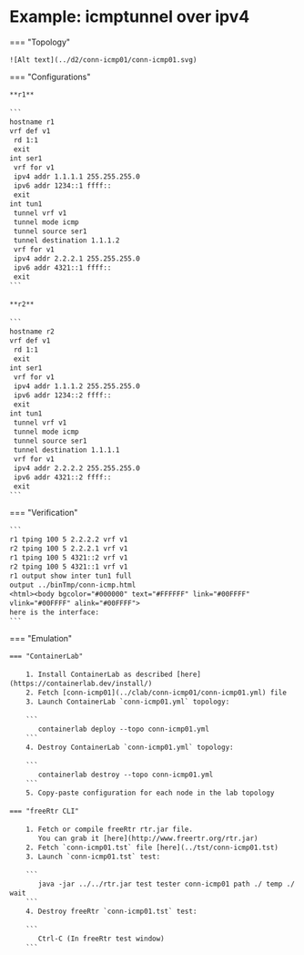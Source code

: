 # Example: icmptunnel over ipv4

=== "Topology"

    ![Alt text](../d2/conn-icmp01/conn-icmp01.svg)

=== "Configurations"

    **r1**

    ```
    hostname r1
    vrf def v1
     rd 1:1
     exit
    int ser1
     vrf for v1
     ipv4 addr 1.1.1.1 255.255.255.0
     ipv6 addr 1234::1 ffff::
     exit
    int tun1
     tunnel vrf v1
     tunnel mode icmp
     tunnel source ser1
     tunnel destination 1.1.1.2
     vrf for v1
     ipv4 addr 2.2.2.1 255.255.255.0
     ipv6 addr 4321::1 ffff::
     exit
    ```

    **r2**

    ```
    hostname r2
    vrf def v1
     rd 1:1
     exit
    int ser1
     vrf for v1
     ipv4 addr 1.1.1.2 255.255.255.0
     ipv6 addr 1234::2 ffff::
     exit
    int tun1
     tunnel vrf v1
     tunnel mode icmp
     tunnel source ser1
     tunnel destination 1.1.1.1
     vrf for v1
     ipv4 addr 2.2.2.2 255.255.255.0
     ipv6 addr 4321::2 ffff::
     exit
    ```

=== "Verification"

    ```
    r1 tping 100 5 2.2.2.2 vrf v1
    r2 tping 100 5 2.2.2.1 vrf v1
    r1 tping 100 5 4321::2 vrf v1
    r2 tping 100 5 4321::1 vrf v1
    r1 output show inter tun1 full
    output ../binTmp/conn-icmp.html
    <html><body bgcolor="#000000" text="#FFFFFF" link="#00FFFF" vlink="#00FFFF" alink="#00FFFF">
    here is the interface:
    ```

=== "Emulation"

    === "ContainerLab"

        1. Install ContainerLab as described [here](https://containerlab.dev/install/)  
        2. Fetch [conn-icmp01](../clab/conn-icmp01/conn-icmp01.yml) file  
        3. Launch ContainerLab `conn-icmp01.yml` topology:  

        ```
           containerlab deploy --topo conn-icmp01.yml  
        ```
        4. Destroy ContainerLab `conn-icmp01.yml` topology:  

        ```
           containerlab destroy --topo conn-icmp01.yml  
        ```
        5. Copy-paste configuration for each node in the lab topology

    === "freeRtr CLI"

        1. Fetch or compile freeRtr rtr.jar file.  
           You can grab it [here](http://www.freertr.org/rtr.jar)  
        2. Fetch `conn-icmp01.tst` file [here](../tst/conn-icmp01.tst)  
        3. Launch `conn-icmp01.tst` test:  

        ```
           java -jar ../../rtr.jar test tester conn-icmp01 path ./ temp ./ wait
        ```
        4. Destroy freeRtr `conn-icmp01.tst` test:  

        ```
           Ctrl-C (In freeRtr test window)
        ```

